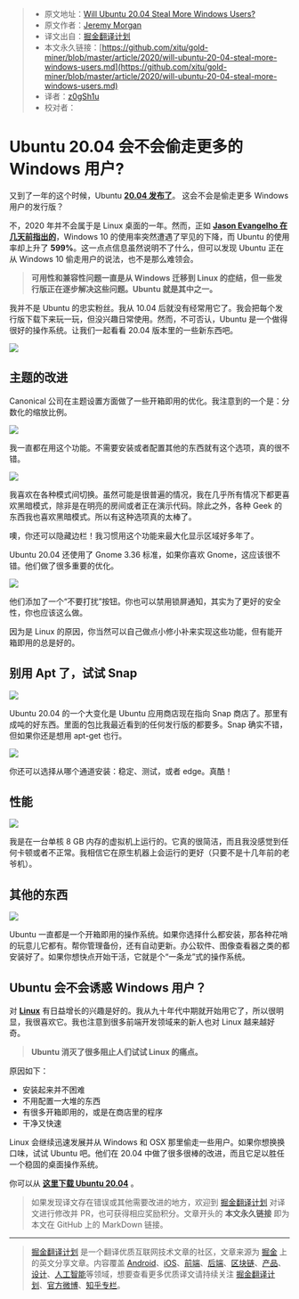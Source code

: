 > * 原文地址：[Will Ubuntu 20.04 Steal More Windows Users?](https://codeburst.io/will-ubuntu-steal-more-windows-users-4745f52a73c4)
> * 原文作者：[Jeremy Morgan](https://medium.com/@jeremymorgan)
> * 译文出自：[掘金翻译计划](https://github.com/xitu/gold-miner)
> * 本文永久链接：[https://github.com/xitu/gold-miner/blob/master/article/2020/will-ubuntu-20-04-steal-more-windows-users.md](https://github.com/xitu/gold-miner/blob/master/article/2020/will-ubuntu-20-04-steal-more-windows-users.md)
> * 译者：[z0gSh1u](https://github.com/z0gSh1u)
> * 校对者：

# Ubuntu 20.04 会不会偷走更多的 Windows 用户?

又到了一年的这个时候，Ubuntu [**20.04 发布了**](https://bit.ly/DownloadUbuntu20)。 这会不会是偷走更多 Windows 用户的发行版？

不，2020 年并不会属于是 Linux 桌面的一年。然而，正如 [**Jason Evangelho 在几天前指出的**](https://www.forbes.com/sites/jasonevangelho/2020/05/06/windows-10-is-bleeding-users-while-ubuntu-linux-enjoys-an-astonishing-increase/#61d822b33ccd)，Windows 10 的使用率突然遭遇了罕见的下降，而 Ubuntu 的使用率却上升了 **599%**。这一点点信息虽然说明不了什么，但可以发现 Ubuntu 正在从 Windows 10 偷走用户的说法，也不是那么难领会。

> **可用性和兼容性问题一直是从 Windows 迁移到 Linux 的症结，但一些发行版正在逐步解决这些问题。Ubuntu 就是其中之一。**

我并不是 Ubuntu 的忠实粉丝。我从 10.04 后就没有经常用它了。我会把每个发行版下载下来玩一玩，但没兴趣日常使用。然而，不可否认，Ubuntu 是一个做得很好的操作系统。让我们一起看看 20.04 版本里的一些新东西吧。

![](https://cdn-images-1.medium.com/max/2000/0*6PvRb8wSf2MJbwPW.jpg)

## 主题的改进

Canonical 公司在主题设置方面做了一些开箱即用的优化。我注意到的一个是：分数化的缩放比例。

![](https://cdn-images-1.medium.com/max/2000/0*HbPOn2bmkikis84U.jpg)

我一直都在用这个功能。不需要安装或者配置其他的东西就有这个选项，真的很不错。

![](https://cdn-images-1.medium.com/max/2000/0*pDW73L6C04BTdzPB.jpg)

我喜欢在各种模式间切换。虽然可能是很普遍的情况，我在几乎所有情况下都更喜欢黑暗模式，除非是在明亮的房间或者正在演示代码。除此之外，各种 Geek 的东西我也喜欢黑暗模式。所以有这种选项真的太棒了。

噢，你还可以隐藏边栏！我习惯用这个功能来最大化显示区域好多年了。

Ubuntu 20.04 还使用了 Gnome 3.36 标准，如果你喜欢 Gnome，这应该很不错。他们做了很多重要的优化。

![](https://cdn-images-1.medium.com/max/2000/0*w_GrGexypCr0dErj.jpg)

他们添加了一个“不要打扰”按钮。你也可以禁用锁屏通知，其实为了更好的安全性，你也应该这么做。

因为是 Linux 的原因，你当然可以自己做点小修小补来实现这些功能，但有能开箱即用的总是好的。

## 别用 Apt 了，试试 Snap

![](https://cdn-images-1.medium.com/max/2000/0*5jTS6Z_buw0IAYgT.jpg)

Ubuntu 20.04 的一个大变化是 Ubuntu 应用商店现在指向 Snap 商店了。那里有成吨的好东西。里面的包比我最近看到的任何发行版的都要多。Snap 确实不错，但如果你还是想用 apt-get 也行。

![](https://cdn-images-1.medium.com/max/2000/0*E0d7StkgMkwGbrVO.jpg)

你还可以选择从哪个通道安装：稳定、测试，或者 edge。真酷！

## 性能

![](https://cdn-images-1.medium.com/max/2000/0*dyLeZ1_vv00-vi_X.jpg)

我是在一台单核 8 GB 内存的虚拟机上运行的。它真的很简洁，而且我没感觉到任何卡顿或者不正常。我相信它在原生机器上会运行的更好（只要不是十几年前的老爷机）。

## 其他的东西

![](https://cdn-images-1.medium.com/max/2000/0*_x5JyvJJ6RVMEw4X.jpg)

Ubuntu 一直都是一个开箱即用的操作系统。如果你选择什么都安装，那各种花哨的玩意儿它都有。帮你管理备份，还有自动更新。办公软件、图像查看器之类的都安装好了。如果你想快点开始干活，它就是个“一条龙”式的操作系统。

## Ubuntu 会不会诱惑 Windows 用户？

对 [**Linux**](http://bit.ly/PluralsightLinux) 有日益增长的兴趣是好的。我从九十年代中期就开始用它了，所以很明显，我很喜欢它。我也注意到很多前端开发领域来的新人也对 Linux 越来越好奇。

> **Ubuntu 消灭了很多阻止人们试试 Linux 的痛点。**

原因如下：

* 安装起来并不困难
* 不用配置一大堆的东西
* 有很多开箱即用的，或是在商店里的程序
* 干净又快速

Linux 会继续迅速发展并从 Windows 和 OSX 那里偷走一些用户。如果你想换换口味，试试 Ubuntu 吧。他们在 20.04 中做了很多很棒的改进，而且它足以胜任一个稳固的桌面操作系统。

你可以从 [**这里下载 Ubuntu 20.04**](https://bit.ly/DownloadUbuntu20) 。

> 如果发现译文存在错误或其他需要改进的地方，欢迎到 [掘金翻译计划](https://github.com/xitu/gold-miner) 对译文进行修改并 PR，也可获得相应奖励积分。文章开头的 **本文永久链接** 即为本文在 GitHub 上的 MarkDown 链接。

---

> [掘金翻译计划](https://github.com/xitu/gold-miner) 是一个翻译优质互联网技术文章的社区，文章来源为 [掘金](https://juejin.im) 上的英文分享文章。内容覆盖 [Android](https://github.com/xitu/gold-miner#android)、[iOS](https://github.com/xitu/gold-miner#ios)、[前端](https://github.com/xitu/gold-miner#前端)、[后端](https://github.com/xitu/gold-miner#后端)、[区块链](https://github.com/xitu/gold-miner#区块链)、[产品](https://github.com/xitu/gold-miner#产品)、[设计](https://github.com/xitu/gold-miner#设计)、[人工智能](https://github.com/xitu/gold-miner#人工智能)等领域，想要查看更多优质译文请持续关注 [掘金翻译计划](https://github.com/xitu/gold-miner)、[官方微博](http://weibo.com/juejinfanyi)、[知乎专栏](https://zhuanlan.zhihu.com/juejinfanyi)。
